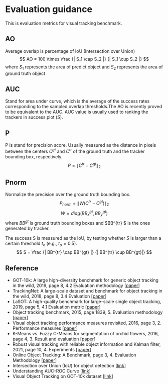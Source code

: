 # Evaluation guidance
This is evaluation metrics for visual tracking benchmark.
## AO
Average overlap is percentage of IoU (Intersection over Union)
$$ AO = 100 \times  \frac {| S_1 \cap S_2 |} {| S_1 \cup S_2 |} $$
where $S_1$ represents the area of predict object and $S_2$ represents the area of ground truth object 

## AUC
Stand for area under curve, which is the average of the success rates corresponding to the sampled overlap thresholds.The AO is recently proved to be equivalent to the AUC. AUC value is usually used to ranking the trackers in success plot $(S)$.


## P
P is stand for precision score. Usually measured as the distance in pixels between the centers $C^{gt}$ and $C^{tr}$ of the ground truth and the tracker bounding box, respectively.
$$ P =\| C^{tr} - C^{gt} \| _2$$

## Pnorm
Normalize the precision over the ground truth bounding box.
$$ P_{norm} = \| W \left( C^{tr} - C^{gt} \right) \| _ 2$$
$$ W = diag \left( BB_x^{gt}, BB_y^{gt}\right) $$
where $BB^{gt}$ is ground truth bounding boxes and $BB^{tr} $ is the ones generated by tracker.

The success S is measured as the IoU, by testing whether $S$ is larger than a certain threshold $t_o$ (e.g., $t_o=0.5$).
$$ S = \frac {| BB^{tr} \cap BB^{gt} |} {| BB^{tr} \cup BB^{gt}|} $$

## Reference
- GOT-10k: A large high-diversity benchmark for generic object tracking in the wild, 2019, page 8, 4.2 Evaluation methodology [[paper](https://arxiv.org/pdf/1810.11981.pdf)]
- TrackingNet: A large-scale dataset and benchmark for object tracking in the wild, 2018, page 8, 3.4 Evaluation [[paper](https://arxiv.org/pdf/1803.10794.pdf)]
- LaSOT: A high-quality benchmark for large-scale single object tracking, 2019, page 5, 4.1 Evaluation metric [[paper](https://arxiv.org/pdf/1809.07845v2.pdf)] 
- Object tracking benchmark, 2015, page 1839, 5. Evaluation methodology [[paper](https://faculty.ucmerced.edu/mhyang/papers/pami15_tracking_benchmark.pdf)]
- Visual object tracking performance measures revisited, 2016, page 3, 2. Performance measures [[paper](https://arxiv.org/pdf/1502.05803.pdf)]
- K-Means vs. Fuzzy C-Means for segmentation of orchid flowers, 2016, page 4, 3. Result and evaluation [[paper](https://www.researchgate.net/publication/311409493_K-Means_vs_Fuzzy_C-Means_for_Segmentation_of_Orchid_Flowers)]
- Robust visual tracking with reliable object information and Kalman filter, 2021, page 10, 4. Experiments [[paper](https://www.researchgate.net/publication/348859011_Robust_Visual_Tracking_with_Reliable_Object_Information_and_Kalman_Filter)]
- Online Object Tracking: A Benchmark, page 3, 4. Evaluation Methodology [[paper](https://faculty.ucmerced.edu/mhyang/papers/cvpr13_benchmark.pdf)]
- Intersection over Union (IoU) for object detection [[link](https://pyimagesearch.com/2016/11/07/intersection-over-union-iou-for-object-detection/)]
- Understanding AUC-ROC Curve [[link](https://towardsdatascience.com/understanding-auc-roc-curve-68b2303cc9c5)]
- Visual Object Tracking on GOT-10k dataset [[link](https://paperswithcode.com/sota/visual-object-tracking-on-got-10k)]
